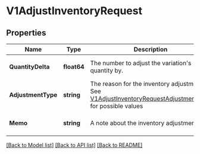 # V1AdjustInventoryRequest

## Properties
Name | Type | Description | Notes
------------ | ------------- | ------------- | -------------
**QuantityDelta** | **float64** | The number to adjust the variation&#x27;s quantity by. | [optional] [default to null]
**AdjustmentType** | **string** | The reason for the inventory adjustment. See [V1AdjustInventoryRequestAdjustmentType](#type-v1adjustinventoryrequestadjustmenttype) for possible values | [optional] [default to null]
**Memo** | **string** | A note about the inventory adjustment. | [optional] [default to null]

[[Back to Model list]](../README.md#documentation-for-models) [[Back to API list]](../README.md#documentation-for-api-endpoints) [[Back to README]](../README.md)

